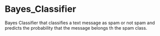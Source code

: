 # Bayes_Classifier
Bayes Classifier that classifies a text message as spam or not spam and predicts the probability that the message belongs th the spam class.
